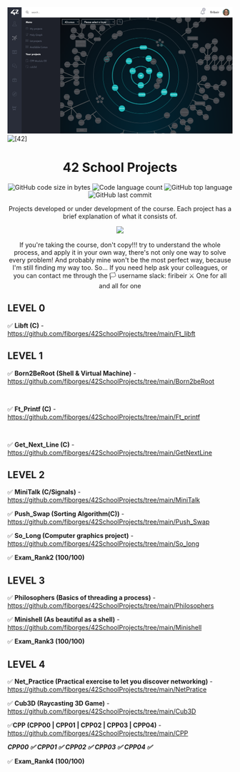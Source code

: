 <img src="https://github.com/fiborges/42SchoolProjects/blob/main/Screenshot%202023-09-04%20at%2009.08.08.png" >
<img alt="[42]" src= "https://img.shields.io/badge/BornToCode-00babc?style=flat-square&logo=42" >

<div align="center">

# 42 School Projects

<p align="center">
	<img alt="GitHub code size in bytes" src="https://img.shields.io/github/languages/code-size/fiborges/42SchoolProjects?color=lightblue" />
	<img alt="Code language count" src="https://img.shields.io/github/languages/count/fiborges/42SchoolProjects?color=yellow" />
	<img alt="GitHub top language" src="https://img.shields.io/github/languages/top/fiborges/42SchoolProjects?color=blue" />
	<img alt="GitHub last commit" src="https://img.shields.io/github/last-commit/fiborges/42SchoolProjects?color=green" />
</p>

Projects developed or under development of the course. Each project has a brief explanation of what it consists of.

</div>
<div align="center">
 
 <img src="https://media.giphy.com/media/3ov9k9Ss9N3wO6FQ7C/giphy.gif" width="60">
 
 If you're taking the course, don't copy!!! try to understand the whole process, and apply it in your own way, there's not only one way to solve every problem! And probably mine won't be the most perfect way, because I'm still finding my way too. So... If you need help ask your colleagues, or you can contact me through the :white_flag: username slack: firibeir
 :crossed_swords: One for all and all for one
 
</div>
 
## LEVEL 0

 :white_check_mark: **Libft (C)** - https://github.com/fiborges/42SchoolProjects/tree/main/Ft_libft
    
 ## LEVEL 1

:white_check_mark: **Born2BeRoot (Shell & Virtual Machine)** - https://github.com/fiborges/42SchoolProjects/tree/main/Born2beRoot

<br>

:white_check_mark: **Ft_Printf (C)** - https://github.com/fiborges/42SchoolProjects/tree/main/Ft_printf

<br>

 :white_check_mark: **Get_Next_Line (C)** - https://github.com/fiborges/42SchoolProjects/tree/main/GetNextLine
 
  ## LEVEL 2
  
  :white_check_mark: **MiniTalk (C/Signals)** - https://github.com/fiborges/42SchoolProjects/tree/main/MiniTalk
  
  :white_check_mark: **Push_Swap (Sorting Algorithm(C))** - https://github.com/fiborges/42SchoolProjects/tree/main/Push_Swap
  
  :white_check_mark: **So_Long (Computer graphics project)** - https://github.com/fiborges/42SchoolProjects/tree/main/So_long
  
  :white_check_mark: **Exam_Rank2 (100/100)**
  
  ## LEVEL 3
  
  :white_check_mark: **Philosophers (Basics of threading a process)** - https://github.com/fiborges/42SchoolProjects/tree/main/Philosophers
  
  :white_check_mark: **Minishell (As beautiful as a shell)** - https://github.com/fiborges/42SchoolProjects/tree/main/Minishell

  :white_check_mark: **Exam_Rank3 (100/100)**

   ## LEVEL 4

   :white_check_mark: **Net_Practice (Practical exercise to let you discover networking)** - https://github.com/fiborges/42SchoolProjects/tree/main/NetPratice
   
   :white_check_mark: **Cub3D (Raycasting 3D Game)** - https://github.com/fiborges/42SchoolProjects/tree/main/Cub3D
   
   :white_check_mark:**CPP (CPP00 | CPP01 | CPP02 | CPP03 | CPP04)** - https://github.com/fiborges/42SchoolProjects/tree/main/CPP
  
 ***CPP00 :white_check_mark:***
 ***CPP01 :white_check_mark:***
 ***CPP02 :white_check_mark:***
 ***CPP03 :white_check_mark:***
 ***CPP04 :white_check_mark:***

 
   :white_check_mark: **Exam_Rank4 (100/100)**

  
  
  
 
 




